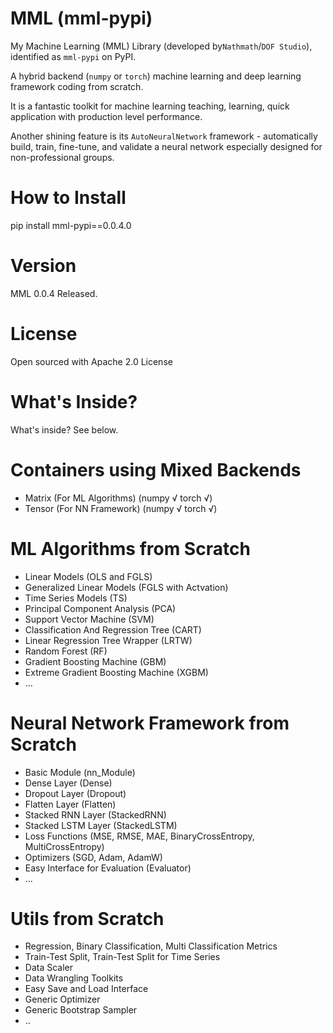 # MML (mml-pypi)
My Machine Learning (MML) Library (developed by`Nathmath`/`DOF Studio`), identified as `mml-pypi` on PyPI.

A hybrid backend (`numpy` or `torch`) machine learning and deep learning framework coding from scratch.

It is a fantastic toolkit for machine learning teaching, learning, quick application with production level performance.

Another shining feature is its `AutoNeuralNetwork` framework - automatically build, train, fine-tune, and validate a neural network especially designed for non-professional groups.

# How to Install

pip install mml-pypi==0.0.4.0

# Version

MML 0.0.4 Released.

# License

Open sourced with Apache 2.0 License

# What's Inside?

What's inside? See below.

# Containers using Mixed Backends
* Matrix (For ML Algorithms) (numpy √ torch √)
* Tensor (For NN Framework) (numpy √ torch √)

# ML Algorithms from Scratch
* Linear Models (OLS and FGLS)
* Generalized Linear Models (FGLS with Actvation)
* Time Series Models (TS)
* Principal Component Analysis (PCA)
* Support Vector Machine (SVM)
* Classification And Regression Tree (CART)
* Linear Regression Tree Wrapper (LRTW)
* Random Forest (RF)
* Gradient Boosting Machine (GBM)
* Extreme Gradient Boosting Machine (XGBM)
* ...

# Neural Network Framework from Scratch
* Basic Module (nn_Module)
* Dense Layer (Dense)
* Dropout Layer (Dropout)
* Flatten Layer (Flatten)
* Stacked RNN Layer (StackedRNN)
* Stacked LSTM Layer (StackedLSTM)
* Loss Functions (MSE, RMSE, MAE, BinaryCrossEntropy, MultiCrossEntropy)
* Optimizers (SGD, Adam, AdamW)
* Easy Interface for Evaluation (Evaluator)
* ...

# Utils from Scratch

* Regression, Binary Classification, Multi Classification Metrics
* Train-Test Split, Train-Test Split for Time Series
* Data Scaler
* Data Wrangling Toolkits
* Easy Save and Load Interface
* Generic Optimizer
* Generic Bootstrap Sampler
* ..
